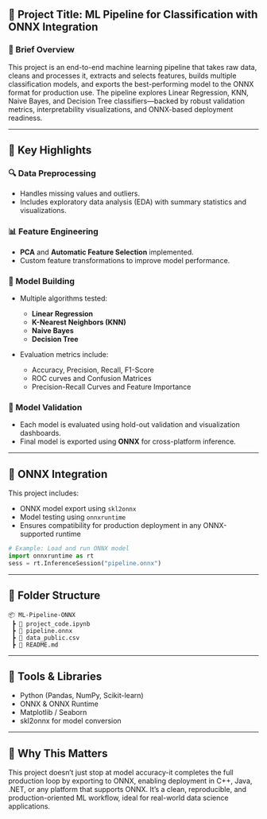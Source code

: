 
## 📌 Project Title: ML Pipeline for Classification with ONNX Integration

### 🚀 Brief Overview

This project is an end-to-end machine learning pipeline that takes raw data, cleans and processes it, extracts and selects features, builds multiple classification models, and exports the best-performing model to the ONNX format for production use. The pipeline explores Linear Regression, KNN, Naive Bayes, and Decision Tree classifiers—backed by robust validation metrics, interpretability visualizations, and ONNX-based deployment readiness.

---

## 🧠 Key Highlights

### 🔍 Data Preprocessing

* Handles missing values and outliers.
* Includes exploratory data analysis (EDA) with summary statistics and visualizations.

### 📊 Feature Engineering

* **PCA** and **Automatic Feature Selection** implemented.
* Custom feature transformations to improve model performance.

### 🤖 Model Building

* Multiple algorithms tested:

  * **Linear Regression**
  * **K-Nearest Neighbors (KNN)**
  * **Naive Bayes**
  * **Decision Tree**

* Evaluation metrics include:

  * Accuracy, Precision, Recall, F1-Score
  * ROC curves and Confusion Matrices
  * Precision-Recall Curves and Feature Importance

### 🧪 Model Validation

* Each model is evaluated using hold-out validation and visualization dashboards.
* Final model is exported using **ONNX** for cross-platform inference.

---

## 🔄 ONNX Integration

This project includes:

* ONNX model export using `skl2onnx`
* Model testing using `onnxruntime`
* Ensures compatibility for production deployment in any ONNX-supported runtime

```python
# Example: Load and run ONNX model
import onnxruntime as rt
sess = rt.InferenceSession("pipeline.onnx")
```

---

## 📁 Folder Structure

```
📦 ML-Pipeline-ONNX
 ┣ 📜 project_code.ipynb
 ┣ 📜 pipeline.onnx
 ┣ 📜 data_public.csv
 ┣ 📜 README.md
```

---

## 🧰 Tools & Libraries

* Python (Pandas, NumPy, Scikit-learn)
* ONNX & ONNX Runtime
* Matplotlib / Seaborn
* skl2onnx for model conversion

---

## 🥇 Why This Matters

This project doesn’t just stop at model accuracy-it completes the full production loop by exporting to ONNX, enabling deployment in C++, Java, .NET, or any platform that supports ONNX. It’s a clean, reproducible, and production-oriented ML workflow, ideal for real-world data science applications.


